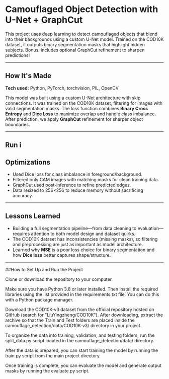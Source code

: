 # Camouflaged Object Detection with U-Net + GraphCut

This project uses deep learning to detect camouflaged objects that blend into their backgrounds using a custom U-Net model. Trained on the COD10K dataset, it outputs binary segmentation masks that highlight hidden subjects. Bonus: includes optional GraphCut refinement to sharpen predictions!

---

## How It's Made

**Tech used:** Python, PyTorch, torchvision, PIL, OpenCV

This model was built using a custom U-Net architecture with skip connections. It was trained on the COD10K dataset, filtering for images with valid segmentation masks. The loss function combines **Binary Cross Entropy** and **Dice Loss** to maximize overlap and handle class imbalance. After prediction, we apply **GraphCut** refinement for sharper object boundaries.

---

## Run i

## Optimizations

- Used Dice loss for class imbalance in foreground/background.
- Filtered only CAM images with matching masks for clean training data.
- GraphCut used post-inference to refine predicted edges.
- Data resized to 256×256 to reduce memory without sacrificing accuracy.

---

## Lessons Learned

- Building a full segmentation pipeline—from data cleaning to evaluation—requires attention to both model design and dataset quirks.
- The COD10K dataset has inconsistencies (missing masks), so filtering and preprocessing are just as important as model architecture.
- Learned why **MSE** is a poor loss choice for binary segmentation and how **Dice loss** better captures shape/structure.

---
##How to Set Up and Run the Project

Clone or download the repository to your computer.

Make sure you have Python 3.8 or later installed. Then install the required libraries using the list provided in the requirements.txt file. You can do this with a Python package manager.

Download the COD10K-v3 dataset from the official repository hosted on GitHub (search for "LiuYingzheng/COD10K"). After downloading, extract the archive so that the Train and Test folders are placed inside the camouflage_detection/data/COD10K-v3/ directory in your project.

To organize the data into training, validation, and testing folders, run the split_data.py script located in the camouflage_detection/data/ directory.

After the data is prepared, you can start training the model by running the train.py script from the main project directory.

Once training is complete, you can evaluate the model and generate output masks by running the evaluate.py script.


